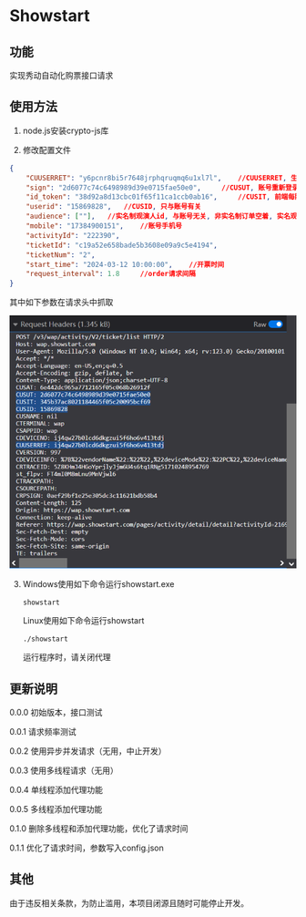 # Showstart

## 功能

实现秀动自动化购票接口请求

## 使用方法

1. node.js安装crypto-js库

2. 修改配置文件

```json
{
	"CUUSERRET": "y6pcnr8bi5r7648jrphqruqmq6u1xl7l",	//CUUSERRET, 生成方式只和浏览器有关
	"sign": "2d6077c74c6498989d39e0715fae50e0",		//CUSUT, 账号重新登录后刷新
	"id_token": "38d92a8d13cbc01f65f11ca1ccb0ab16",		//CUSIT, 前端每隔一定时间或请求list, confirm和order接口前调用refresh_token刷新, 每次需要重新获取
	"userid": "15869828",	//CUSID, 只与账号有关
    "audience": [""],	//实名制观演人id, 与账号无关, 非实名制订单空着, 实名观演人认证后在选择观演人界面打开下拉菜单, 即可看到对应请求抓取观演人id
	"mobile": "17384900151",	//账号手机号
	"activityId": "222390",	
	"ticketId": "c19a52e658bade5b3608e09a9c5e4194",
	"ticketNum": "2",
	"start_time": "2024-03-12 10:00:00",	//开票时间
	"request_interval": 1.8		//order请求间隔
}
```

其中如下参数在请求头中抓取

![image-20240312211053491](assets/image-20240312211053491.png)

3. Windows使用如下命令运行showstart.exe

   ```
   showstart
   ```

   Linux使用如下命令运行showstart

   ```
   ./showstart
   ```

   运行程序时，请关闭代理

## 更新说明

0.0.0 初始版本，接口测试

0.0.1 请求频率测试

0.0.2 使用异步并发请求（无用，中止开发）

0.0.3 使用多线程请求（无用）

0.0.4 单线程添加代理功能

0.0.5 多线程添加代理功能

0.1.0 删除多线程和添加代理功能，优化了请求时间

0.1.1 优化了请求时间，参数写入config.json

## 其他

由于违反相关条款，为防止滥用，本项目闭源且随时可能停止开发。